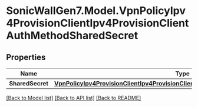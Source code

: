 # SonicWallGen7.Model.VpnPolicyIpv4ProvisionClientIpv4ProvisionClientAuthMethodSharedSecret

## Properties

Name | Type | Description | Notes
------------ | ------------- | ------------- | -------------
**SharedSecret** | [**VpnPolicyIpv4ProvisionClientIpv4ProvisionClientAuthMethodSharedSecretSharedSecret**](VpnPolicyIpv4ProvisionClientIpv4ProvisionClientAuthMethodSharedSecretSharedSecret.md) |  | [optional] 

[[Back to Model list]](../README.md#documentation-for-models) [[Back to API list]](../README.md#documentation-for-api-endpoints) [[Back to README]](../README.md)

